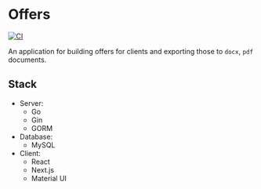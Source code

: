# Offers

[![CI](https://github.com/orshemtov/offers/actions/workflows/ci.yml/badge.svg)](https://github.com/orshemtov/offers/actions/workflows/ci.yml)

An application for building offers for clients and exporting those to `docx`, `pdf` documents.

## Stack

- Server:
  - Go
  - Gin
  - GORM
- Database:
  - MySQL
- Client:
  - React
  - Next.js
  - Material UI
